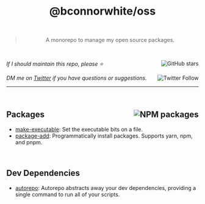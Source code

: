 <!--BEGIN HEADER-->
<div id="top" align="center">
  <h1>@bconnorwhite/oss</h1>
</div>

<br />

<blockquote align="center">A monorepo to manage my open source packages.</blockquote>

<br />

_If I should maintain this repo, please ⭐️_
<a href="https://github.com/bconnorwhite/make-executable">
  <img align="right" alt="GitHub stars" src="https://img.shields.io/github/stars/bconnorwhite/make-executable?label=%E2%AD%90%EF%B8%8F&style=social">
</a>


_DM me on [Twitter](https://twitter.com/bconnorwhite) if you have questions or suggestions._
<a href="https://twitter.com/bconnorwhite">
  <img align="right" alt="Twitter Follow" src="https://img.shields.io/twitter/url?label=%40bconnorwhite&style=social&url=https%3A%2F%2Ftwitter.com%2Fbconnorwhite">
</a>

---
<!--END HEADER-->

<br />

<h2 id="packages"><a href="https://www.npmjs.com/~bconnorwhite"><img align="right" alt="NPM packages" src="https://img.shields.io/badge/npm-90-red"></a>Packages</h2>

- [make-executable](https://github.com/bconnorwhite/make-executable): Set the executable bits on a file.
- [package-add](https://github.com/bconnorwhite/package-add): Programmatically install packages. Supports yarn, npm, and pnpm.

<!--BEGIN FOOTER-->

<br />

<h2>Dev Dependencies</h2>

- [autorepo](https://www.npmjs.com/package/autorepo): Autorepo abstracts away your dev dependencies, providing a single command to run all of your scripts.

<!--END FOOTER-->
